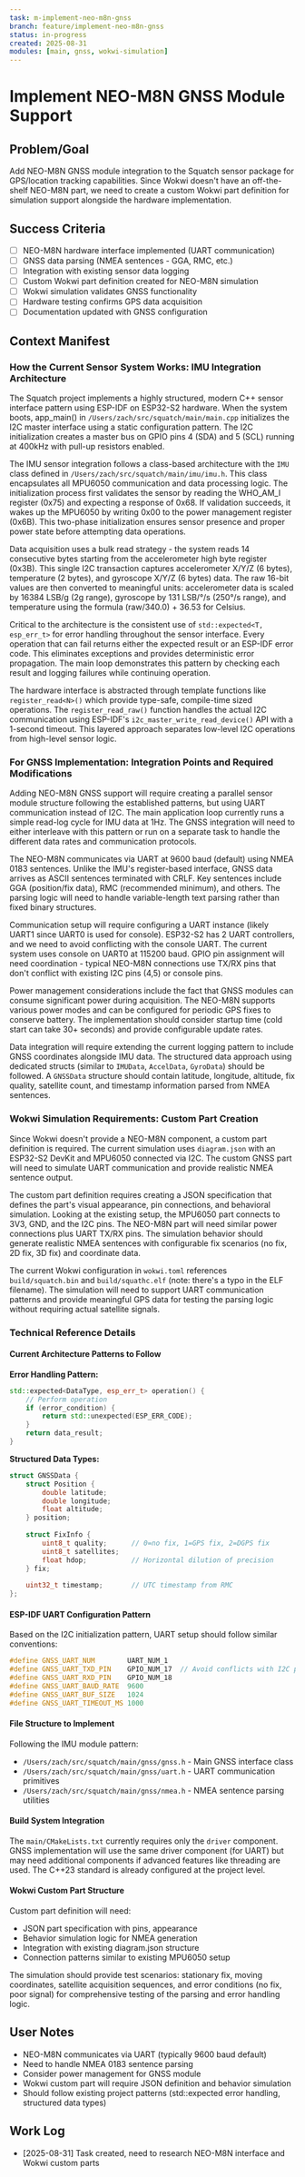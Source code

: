 ```yaml
---
task: m-implement-neo-m8n-gnss
branch: feature/implement-neo-m8n-gnss
status: in-progress
created: 2025-08-31
modules: [main, gnss, wokwi-simulation]
---
```


# Implement NEO-M8N GNSS Module Support

## Problem/Goal
Add NEO-M8N GNSS module integration to the Squatch sensor package for GPS/location tracking capabilities. Since Wokwi doesn't have an off-the-shelf NEO-M8N part, we need to create a custom Wokwi part definition for simulation support alongside the hardware implementation.

## Success Criteria
- [ ] NEO-M8N hardware interface implemented (UART communication)
- [ ] GNSS data parsing (NMEA sentences - GGA, RMC, etc.)
- [ ] Integration with existing sensor data logging
- [ ] Custom Wokwi part definition created for NEO-M8N simulation
- [ ] Wokwi simulation validates GNSS functionality
- [ ] Hardware testing confirms GPS data acquisition
- [ ] Documentation updated with GNSS configuration

## Context Manifest

### How the Current Sensor System Works: IMU Integration Architecture

The Squatch project implements a highly structured, modern C++ sensor interface pattern using ESP-IDF on ESP32-S2 hardware. When the system boots, app_main() in `/Users/zach/src/squatch/main/main.cpp` initializes the I2C master interface using a static configuration pattern. The I2C initialization creates a master bus on GPIO pins 4 (SDA) and 5 (SCL) running at 400kHz with pull-up resistors enabled.

The IMU sensor integration follows a class-based architecture with the `IMU` class defined in `/Users/zach/src/squatch/main/imu/imu.h`. This class encapsulates all MPU6050 communication and data processing logic. The initialization process first validates the sensor by reading the WHO_AM_I register (0x75) and expecting a response of 0x68. If validation succeeds, it wakes up the MPU6050 by writing 0x00 to the power management register (0x6B). This two-phase initialization ensures sensor presence and proper power state before attempting data operations.

Data acquisition uses a bulk read strategy - the system reads 14 consecutive bytes starting from the accelerometer high byte register (0x3B). This single I2C transaction captures accelerometer X/Y/Z (6 bytes), temperature (2 bytes), and gyroscope X/Y/Z (6 bytes) data. The raw 16-bit values are then converted to meaningful units: accelerometer data is scaled by 16384 LSB/g (2g range), gyroscope by 131 LSB/°/s (250°/s range), and temperature using the formula (raw/340.0) + 36.53 for Celsius.

Critical to the architecture is the consistent use of `std::expected<T, esp_err_t>` for error handling throughout the sensor interface. Every operation that can fail returns either the expected result or an ESP-IDF error code. This eliminates exceptions and provides deterministic error propagation. The main loop demonstrates this pattern by checking each result and logging failures while continuing operation.

The hardware interface is abstracted through template functions like `register_read<N>()` which provide type-safe, compile-time sized operations. The `register_read_raw()` function handles the actual I2C communication using ESP-IDF's `i2c_master_write_read_device()` API with a 1-second timeout. This layered approach separates low-level I2C operations from high-level sensor logic.

### For GNSS Implementation: Integration Points and Required Modifications

Adding NEO-M8N GNSS support will require creating a parallel sensor module structure following the established patterns, but using UART communication instead of I2C. The main application loop currently runs a simple read-log cycle for IMU data at 1Hz. The GNSS integration will need to either interleave with this pattern or run on a separate task to handle the different data rates and communication protocols.

The NEO-M8N communicates via UART at 9600 baud (default) using NMEA 0183 sentences. Unlike the IMU's register-based interface, GNSS data arrives as ASCII sentences terminated with CRLF. Key sentences include GGA (position/fix data), RMC (recommended minimum), and others. The parsing logic will need to handle variable-length text parsing rather than fixed binary structures.

Communication setup will require configuring a UART instance (likely UART1 since UART0 is used for console). ESP32-S2 has 2 UART controllers, and we need to avoid conflicting with the console UART. The current system uses console on UART0 at 115200 baud. GPIO pin assignment will need coordination - typical NEO-M8N connections use TX/RX pins that don't conflict with existing I2C pins (4,5) or console pins.

Power management considerations include the fact that GNSS modules can consume significant power during acquisition. The NEO-M8N supports various power modes and can be configured for periodic GPS fixes to conserve battery. The implementation should consider startup time (cold start can take 30+ seconds) and provide configurable update rates.

Data integration will require extending the current logging pattern to include GNSS coordinates alongside IMU data. The structured data approach using dedicated structs (similar to `IMUData`, `AccelData`, `GyroData`) should be followed. A `GNSSData` structure should contain latitude, longitude, altitude, fix quality, satellite count, and timestamp information parsed from NMEA sentences.

### Wokwi Simulation Requirements: Custom Part Creation

Since Wokwi doesn't provide a NEO-M8N component, a custom part definition is required. The current simulation uses `diagram.json` with an ESP32-S2 DevKit and MPU6050 connected via I2C. The custom GNSS part will need to simulate UART communication and provide realistic NMEA sentence output.

The custom part definition requires creating a JSON specification that defines the part's visual appearance, pin connections, and behavioral simulation. Looking at the existing setup, the MPU6050 part connects to 3V3, GND, and the I2C pins. The NEO-M8N part will need similar power connections plus UART TX/RX pins. The simulation behavior should generate realistic NMEA sentences with configurable fix scenarios (no fix, 2D fix, 3D fix) and coordinate data.

The current Wokwi configuration in `wokwi.toml` references `build/squatch.bin` and `build/squathc.elf` (note: there's a typo in the ELF filename). The simulation will need to support UART communication patterns and provide meaningful GPS data for testing the parsing logic without requiring actual satellite signals.

### Technical Reference Details

#### Current Architecture Patterns to Follow

**Error Handling Pattern:**
```cpp
std::expected<DataType, esp_err_t> operation() {
    // Perform operation
    if (error_condition) {
        return std::unexpected(ESP_ERR_CODE);
    }
    return data_result;
}
```

**Structured Data Types:**
```cpp
struct GNSSData {
    struct Position {
        double latitude;
        double longitude;
        float altitude;
    } position;
    
    struct FixInfo {
        uint8_t quality;      // 0=no fix, 1=GPS fix, 2=DGPS fix
        uint8_t satellites;
        float hdop;           // Horizontal dilution of precision
    } fix;
    
    uint32_t timestamp;       // UTC timestamp from RMC
};
```

#### ESP-IDF UART Configuration Pattern

Based on the I2C initialization pattern, UART setup should follow similar conventions:

```cpp
#define GNSS_UART_NUM        UART_NUM_1
#define GNSS_UART_TXD_PIN    GPIO_NUM_17  // Avoid conflicts with I2C pins 4,5
#define GNSS_UART_RXD_PIN    GPIO_NUM_18
#define GNSS_UART_BAUD_RATE  9600
#define GNSS_UART_BUF_SIZE   1024
#define GNSS_UART_TIMEOUT_MS 1000
```

#### File Structure to Implement

Following the IMU module pattern:
- `/Users/zach/src/squatch/main/gnss/gnss.h` - Main GNSS interface class
- `/Users/zach/src/squatch/main/gnss/uart.h` - UART communication primitives  
- `/Users/zach/src/squatch/main/gnss/nmea.h` - NMEA sentence parsing utilities

#### Build System Integration

The `main/CMakeLists.txt` currently requires only the `driver` component. GNSS implementation will use the same driver component (for UART) but may need additional components if advanced features like threading are used. The C++23 standard is already configured at the project level.

#### Wokwi Custom Part Structure

Custom part definition will need:
- JSON part specification with pins, appearance
- Behavior simulation logic for NMEA generation
- Integration with existing diagram.json structure
- Connection patterns similar to existing MPU6050 setup

The simulation should provide test scenarios: stationary fix, moving coordinates, satellite acquisition sequences, and error conditions (no fix, poor signal) for comprehensive testing of the parsing and error handling logic.

## User Notes
- NEO-M8N communicates via UART (typically 9600 baud default)
- Need to handle NMEA 0183 sentence parsing
- Consider power management for GNSS module
- Wokwi custom part will require JSON definition and behavior simulation
- Should follow existing project patterns (std::expected error handling, structured data types)

## Work Log
<!-- Updated as work progresses -->
- [2025-08-31] Task created, need to research NEO-M8N interface and Wokwi custom parts